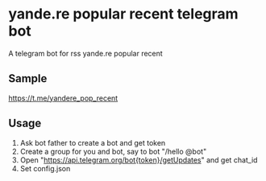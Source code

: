 # yande.re popular recent telegram bot

A telegram bot for rss yande.re popular recent

## Sample

https://t.me/yandere_pop_recent

## Usage

1. Ask bot father to create a bot and get token
2. Create a group for you and bot, say to bot "/hello @bot"
3. Open "https://api.telegram.org/bot{token}/getUpdates" and get chat_id
4. Set config.json
